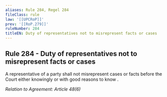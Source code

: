 ```yaml
---
aliases: Rule 284, Regel 284
fileClass: rule
law: '[[UPCRoP]]'
prev: '[[RoP.279]]'
ruleNumber: 284
titleEN: Duty of representatives not to misrepresent facts or cases
---
```


## Rule 284 - Duty of representatives not to misrepresent facts or cases

A representative of a party shall  not misrepresent cases or facts before the Court  either knowingly or with good reasons to know . 

*Relation to Agreement: Article 48(6)*